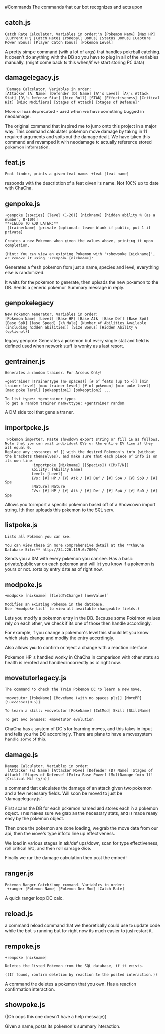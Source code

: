 #Commands
The commands that our bot recognizes and acts upon

## catch.js
```
Catch Rate Calculator. Variables in order:\n [Pokemon Name] [Max HP] [Current HP] [Catch Rate] [Pokeball Bonus] [Status Bonus] [Capture Power Bonus] [Player Catch Bonus] [Pokemon Level]
```
A pretty simple command (with a lot of args) that handles pokeball catching.
It doesn't do anything with the DB so you have to plug in all of the variables manually.
(might come back to this when/if we start storing PC data)
## damagelegacy.js
```
'Damage Calculator. Variables in order:
[Attacker (A) Name] [Defender (D) Name] [A\'s Level] [A\'s Attack Stat] [D\'s Defense Stat] [Dice Roll] [STAB] [Effectiveness] [Critical Hit] [Misc Modifiers] [Stages of Attack] [Stages of Defense]'
```
More or less deprecated - used when we have something bugged in neodamage.

The original command that inspired me to jump onto this project in a major way.
This command calculates pokemon move damage by taking in 11 required arguments and spits out the damage dealt.
We have taken this command and revamped it with neodamage to actually reference stored pokemon information.
## feat.js
```
Feat finder, prints a given feat name. +feat [feat name]
```

responds with the description of a feat given its name.
Not 100% up to date with ChaCha.

## genpoke.js
```
+genpoke [species] [level (1-20)] [nickname] [hidden ability % (as a number, 0-100)]
**FIELDS TO ADD LATER:**
 [trainerName] [private (optional: leave blank if public, put 1 if private]

Creates a new Pokemon when given the values above, printing it upon completion.
       
(Hint: You can view an existing Pokemon with '+showpoke [nickname]', or remove it using '+rempoke [nickname]'
```

Generates a fresh pokemon from just a name, species and level, everything else is randomized.

It waits for the pokemon to generate, then uploads the new pokemon to the DB.
Sends a generic pokemon Summary message in reply.
## genpokelegacy
```
New Pokemon Generator. Variables in order:
[Pokemon Name] [Level] [Base HP] [Base Atk] [Base Def] [Base SpA] [Base SpD] [Base Speed] [\% Male] [Number of Abilities Available (including hidden abilities)] [Size Bonus] [Hidden Ability % (optional)]
```
legacy genpoke
Generates a pokemon but every single stat and field is defined
used when network stuff is wonky as a last resort.

## gentrainer.js
```
Generates a random trainer. For Arceus Only!

+gentrainer [TrainerType (no spaces)] [# of feats (up to 4)] [min trainer level] [max trainer level] [# of pokemon] [min poke level] [max poke level] [pokeoption1] [pokeoption2] ...

To list types: +gentrainer types
To get a random trainer name/ttype: +gentrainer random
```
A DM side tool that gens a trainer.

## importpoke.js
```
'Pokemon importer. Paste showdown export string or fill in as follows.
Note that you can omit individual EVs or the entire EV line if they all equal 0.
Replace any instances of [] with the desired Pokemon's info (without the brackets themselves), and make sure that each piece of info is on its own line.
            +importpoke [Nickname] ([Species]) ([M/F/N])
            Ability: [Ability Name]
            Level: [Level]
            EVs: [#] HP / [#] Atk / [#] Def / [#] SpA / [#] SpD / [#] Spe
            [Nature] Nature
            IVs: [#] HP / [#] Atk / [#] Def / [#] SpA / [#] SpD / [#] Spe
```
Allows you to import a specific pokemon based off of a Showdown import string.
Ith then uploads this pokemon to the SQL serv.
## listpoke.js
```
Lists all Pokemon you can see.

You can view these in more comprehensive detail at the **ChaCha Database Site:** http://34.226.119.6:7000/
```
 Sends you a DM with every pokemon you can see. Has a basic private/public var on each pokemon and will let you know if a pokemon is yours or not.
sorts by entry date as of right now.
## modpoke.js
```
+modpoke [nickname] [fieldToChange] [newValue]`

Modifies an existing Pokemon in the database. 
Use `+modpoke list` to view all available changeable fields.)
```
 Lets you modify a pokemon entry in the DB. Because some Pokémon values rely on each other, we check if its one of those then handle accordingly.

For example, if you change a pokemon's level this should let you know which stats change and modify the entry accordingly. 

Also allows you to confirm or reject a change with a reaction interface.

Pokemon HP is handled wonky in ChaCha in comparison with other stats so health is rerolled and handled incorrectly as of right now.
## movetutorlegacy.js
```
The command to check the Train Pokemon DC to learn a new move.

+movetutor [PokeName] [MoveName (with no spaces plz)] [MovePP] [Successes(0-5)]

To learn a skill: +movetutor [PokeName] [IntMod] Skill [SkillName]

To get evo bonuses: +movetutor evolution
```
ChaCha has a system of DC's for learning moves, and this takes in input and tells you the DC accordingly.
There are plans to have a movesystem handle some of this.

## damage.js
```
Damage Calculator. Variables in order:
 [Attacker (A) Name] [Attacker Move] [Defender (D) Name] [Stages of Attack] [Stages of Defense] [Extra Base Power] [MultDamage (min 1)] [Critical Hit (y/n)]
```
a command that calculates the damage of an attack given two pokemon and a few necessary fields. Will soon be moved to just be 'damagelegacy.js'.

First scans the DB for each pokemon named and stores each in a pokemon object. This makes sure we grab all the necessary stats, and is made really easy by the pokemon object.

Then once the pokemon are done loading, we grab the move data from our api, then the move's type info to line up effectiveness.

We load in various stages in atk/def ups/down, scan for type effectiveness, roll critical hits, and then roll damage dice.

Finally we run the damage calculation then post the embed!

## ranger.js
```
Pokemon Ranger Catch/Loop command. Variables in order:
 +ranger [Pokemon Name] [Pokemon Dex Mod] [Catch Rate]
```
A quick ranger loop DC calc.
## reload.js
a command reload command that we theoretically could use to update code while the bot is running but for right now its much easier to just restart it.

## rempoke.js
```
+rempoke [nickname]

Deletes the listed Pokemon from the SQL database, if it exists.

((If found, confirm deletion by reaction to the posted interaction.))
```
A command the deletes a pokemon that you own.
Has a reaction confirmation interaction.

## showpoke.js
((Oh oops this one doesn't have a help message))

Given a name, posts its pokemon's summary interaction.